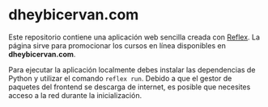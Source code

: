 # dheybicervan.com

Este repositorio contiene una aplicación web sencilla creada con [Reflex](https://reflex.dev). La página sirve para promocionar los cursos en línea disponibles en **dheybicervan.com**.

Para ejecutar la aplicación localmente debes instalar las dependencias de Python y utilizar el comando `reflex run`. Debido a que el gestor de paquetes del frontend se descarga de internet, es posible que necesites acceso a la red durante la inicialización.
